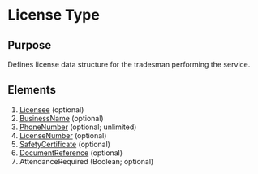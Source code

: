 # License Type

## Purpose

Defines license data structure for the tradesman performing the service.

## Elements

1. [Licensee](../ClientInformation_r42/PersonName.md) (optional)
2. [BusinessName](../CustomerDetails_r41/BusinessName.md) (optional)
3. [PhoneNumber](../ClientInformation_r42/AustralianPhoneNumber.md) (optional; unlimited)
4. [LicenseNumber](LicenseNumber.md) (optional)
5. [SafetyCertificate](../Common_r43/SafetyCertificateType.md) (optional)
6. [DocumentReference](DocumentReferenceType.md) (optional)
7. AttendanceRequired (Boolean; optional)